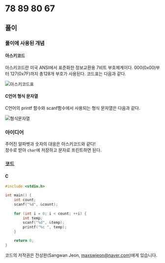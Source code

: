 # 78 89 80 67
## 풀이
### 풀이에 사용된 개념
#### 아스키코드
아스키코드란 미국 ANSI에서 표준화한 정보교환용 7비트 부호체계이다. 000(0x00)부터 127(0x7F)까지 총128개 부호가 사용된다. 코드표는 다음과 같다.  

![아스키코드표](./solution/img/ASCII-Table.png)

#### C언어 형식 문자열
C언어의 printf 함수와 scanf함수에서 사용되는 형식 문자열은 다음과 같다.

![형식문자열](./solution/img/C-Type-String.png)

### 아이디어
주어진 알파벳과 숫자의 대응은 아스키코드와 같다!  
정수로 받아 `char`에 저장하고 문자로 프린트하면 된다.  

### 코드
#### C
```C
#include <stdio.h>

int main() {
    int count;
    scanf("%d", &count);
    
    for (int i = 0; i < count; ++i) {
        int temp;
        scanf("%d", &temp);
        printf("%c ", temp);
    }

    return 0;
}
```

코드의 저작권은 전상완(Sangwan Jeon, maxswjeon@naver.com)에게 있습니다.  